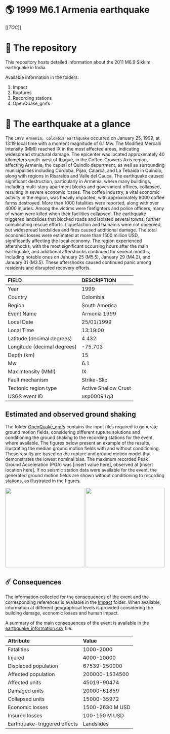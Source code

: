 # 🌎 1999 M6.1 Armenia earthquake
[[_TOC_]]

# 📂 The repository

This repository hosts detailed information about the 2011 M6.9 Sikkim earthquake in India.

Available information in the folders:

1. Impact
2. Ruptures
3. Recording stations
4. OpenQuake_gmfs


# 🚀 The earthquake at a glance 

The `1999 Armenia, Colombia earthquake` occurred on January 25, 1999, at 13:19 local time with a moment magnitude of 6.1 Mw. The Modified Mercalli Intensity (MMI) reached IX in the most affected areas, indicating widespread structural damage. The epicenter was located approximately 40 kilometers south-west of Ibagué, in the Coffee-Growers Axis region, affecting Armenia, the capital of Quindío department, as well as surrounding municipalities including Córdoba, Pijao, Calarcá, and La Tebaida in Quindío, along with regions in Risaralda and Valle del Cauca. The earthquake caused significant destruction, particularly in Armenia, where many buildings, including multi-story apartment blocks and government offices, collapsed, resulting in severe economic losses. The coffee industry, a vital economic activity in the region, was heavily impacted, with approximately 8000 coffee farms destroyed. More than 1000 fatalities were reported, along with over 4000 injuries. Among the victims were firefighters and police officers, many of whom were killed when their facilities collapsed. The earthquake triggered landslides that blocked roads and isolated several towns, further complicating rescue efforts. Liquefaction and tsunamis were not observed, but widespread landslides and fires caused additional damage. The total economic losses were estimated at more than 1500 million USD, significantly affecting the local economy. The region experienced aftershocks, with the most significant occurring hours after the main earthquake, and additional aftershocks continued for several months, including notable ones on January 25 (M5.5), January 29 (M4.2), and January 31 (M3.5). These aftershocks caused continued panic among residents and disrupted recovery efforts.

| FIELD | DESCRIPTION |
|:-------|:-------------|
| Year | 1999 |
| Country | Colombia |
| Region | South America |
| Event Name | Armenia 1999 |
| Local Date | 25/01/1999 |
| Local Time | 13:19:00 |
| Latitude (decimal degrees) | 4.432 |
| Longitude (decimal degrees) | -75.703 |
| Depth (km) | 15 |
| Mw | 6.1 |
| Max Intensity (MMI) | IX |
| Fault mechanism | Strike-Slip |
| Tectonic region type | Active Shallow Crust |
| USGS event ID | usp00091q3 |

## Estimated and observed ground shaking

The folder [OpenQuake_gmfs](./OpenQuake_gmfs/) contains the input files required to generate ground motion fields, considering different rupture solutions and conditioning the ground shaking to the recording stations for the event, where available. The figures below present an example of the results, illustrating the median ground motion fields with and without conditioning. These results are based on the rupture and ground motion model that demonstrates the lowest nominal bias. The maximum recorded Peak Ground Acceleration (PGA) was [insert value here], observed at [insert location here]. If no seismic station data were available for the event, the generated ground motion fields are shown without conditioning to recording stations, as illustrated in the figures.

<img src="./4.OpenQuake_gmfs/median_gmf_stations_none.png" height="250">
<img src="./4.OpenQuake_gmfs/median_gmf_stations_seismic.png" height="250">

## ☄️ Consequences

The information collected for the consequences of the event and the corresponding references is available in the [Impact](./Impact) folder. When available, information at different geographical levels is provided considering the building damage, economic losses and human impact.

A summary of the main consequences of the event is available in the [earthquake_information.csv](./earthquake_information.csv) file:

| Attribute | Value |
|:-------|:-------------|
| Fatalities | 1000-2000 |
| Injured | 4000-10000 |
| Displaced population | 67539-250000 |
| Affected population | 200000-1534500 |
| Affected units | 45019-90474  |
| Damaged units | 20000-61859  |
| Collapsed units | 15000-35972  |
| Economic losses | 1500-2630 M USD |
| Insured losses | 100-150 M USD |
| Earthquake-triggered effects | Landslides |